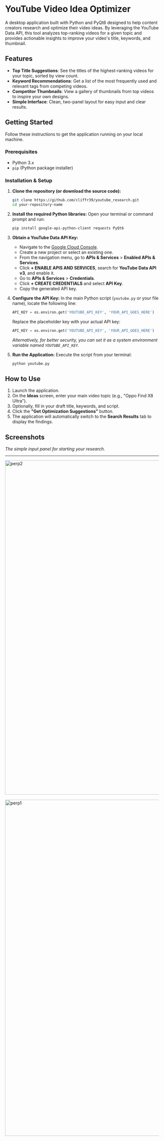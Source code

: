 # YouTube Video Idea Optimizer

A desktop application built with Python and PyQt6 designed to help content creators research and optimize their video ideas. By leveraging the YouTube Data API, this tool analyzes top-ranking videos for a given topic and provides actionable insights to improve your video's title, keywords, and thumbnail.

## Features

  - **Top Title Suggestions**: See the titles of the highest-ranking videos for your topic, sorted by view count.
  - **Keyword Recommendations**: Get a list of the most frequently used and relevant tags from competing videos.
  - **Competitor Thumbnails**: View a gallery of thumbnails from top videos to inspire your own designs.
  - **Simple Interface**: Clean, two-panel layout for easy input and clear results.

## Getting Started

Follow these instructions to get the application running on your local machine.

### Prerequisites

  - Python 3.x
  - `pip` (Python package installer)

### Installation & Setup

1.  **Clone the repository (or download the source code):**

    ```bash
    git clone https://github.com/cliffr39/youtube_research.git
    cd your-repository-name
    ```

2.  **Install the required Python libraries:**
    Open your terminal or command prompt and run:

    ```bash
    pip install google-api-python-client requests PyQt6
    ```

3.  **Obtain a YouTube Data API Key:**

      - Navigate to the [Google Cloud Console](https://console.cloud.google.com/).
      - Create a new project or select an existing one.
      - From the navigation menu, go to **APIs & Services** \> **Enabled APIs & Services**.
      - Click **+ ENABLE APIS AND SERVICES**, search for **YouTube Data API v3**, and enable it.
      - Go to **APIs & Services** \> **Credentials**.
      - Click **+ CREATE CREDENTIALS** and select **API Key**.
      - Copy the generated API key.

4.  **Configure the API Key:**
    In the main Python script (`youtube.py` or your file name), locate the following line:

    ```python
    API_KEY = os.environ.get('YOUTUBE_API_KEY', 'YOUR_API_GOES_HERE')
    ```

    Replace the placeholder key with your actual API key:

    ```python
    API_KEY = os.environ.get('YOUTUBE_API_KEY', 'YOUR_API_GOES_HERE')
    ```

    *Alternatively, for better security, you can set it as a system environment variable named `YOUTUBE_API_KEY`.*

5.  **Run the Application:**
    Execute the script from your terminal:

    ```bash
    python youtube.py
    ```

## How to Use

1.  Launch the application.
2.  On the **Ideas** screen, enter your main video topic (e.g., "Oppo Find X8 Ultra").
3.  Optionally, fill in your draft title, keywords, and script.
4.  Click the **"Get Optimization Suggestions"** button.
5.  The application will automatically switch to the **Search Results** tab to display the findings.

## Screenshots

*The simple input panel for starting your research.*

-----

<img width="1093" alt="perp2" src="https://github.com/user-attachments/assets/46f31b86-7e10-4866-a83f-53dd8511ed1b" /><br><br>
<img width="1099" alt="perp1" src="https://github.com/user-attachments/assets/d28fc4bc-1e94-4151-b207-49b96c505bd3" />
